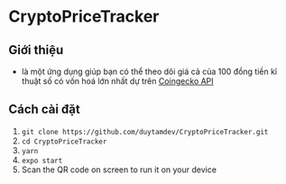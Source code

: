 # CryptoPriceTracker

## Giới thiệu
  - là một ứng dụng giúp bạn có thể theo dõi giá cả của 100 đồng tiền kĩ thuật số có vốn hoá lớn nhất dự trên <a target="_blank" href="https://www.coingecko.com/en/api">Coingecko API <a/>

## Cách cài đặt
1. `git clone https://github.com/duytamdev/CryptoPriceTracker.git` 
2. `cd CryptoPriceTracker`
3. `yarn`
4. `expo start`
5. Scan the QR code on screen to run it on your device

